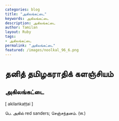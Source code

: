 ```yaml
---  
categories: blog  
title: "அகிலங்கட்டை"
keywords: அகிலங்கட்டை  
description: அகிலங்கட்டை
author: Tamilan  
layout: Ruby  
tags:     
- அகிலங்கட்டை
permalink: "அகிலங்கட்டை"  
featured: /images/noolkal_96_6.png  
--- 
```

# தனித் தமிழகராதிக் களஞ்சியம்
## அகிலங்கட்டை

[ akilaṅkaṭṭai ]  
  
பெ. அகில் red sanders; செஞ்சந்தனம். (w.)